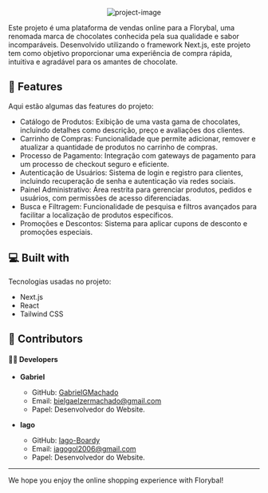 <p align="center"><img src="https://socialify.git.ci/GabrielGMachado/florybal-project/image?description=1&amp;descriptionEditable=Gabriel%20Machado%20e%20Iago%20Padilha&amp;name=1&amp;theme=Light" alt="project-image"></p>

<p id="description">Este projeto é uma plataforma de vendas online para a Florybal, uma renomada marca de chocolates conhecida pela sua qualidade e sabor incomparáveis. Desenvolvido utilizando o framework Next.js, este projeto tem como objetivo proporcionar uma experiência de compra rápida, intuitiva e agradável para os amantes de chocolate.</p>

<h2>🧐 Features</h2>

Aqui estão algumas das features do projeto:

* Catálogo de Produtos: Exibição de uma vasta gama de chocolates, incluindo detalhes como descrição, preço e avaliações dos clientes.
* Carrinho de Compras: Funcionalidade que permite adicionar, remover e atualizar a quantidade de produtos no carrinho de compras.
* Processo de Pagamento: Integração com gateways de pagamento para um processo de checkout seguro e eficiente.
* Autenticação de Usuários: Sistema de login e registro para clientes, incluindo recuperação de senha e autenticação via redes sociais.
* Painel Administrativo: Área restrita para gerenciar produtos, pedidos e usuários, com permissões de acesso diferenciadas.
* Busca e Filtragem: Funcionalidade de pesquisa e filtros avançados para facilitar a localização de produtos específicos.
* Promoções e Descontos: Sistema para aplicar cupons de desconto e promoções especiais.

<h2>💻 Built with</h2>

Tecnologias usadas no projeto:

* Next.js
* React
* Tailwind CSS

<h2>🎉 Contributors</h2>

#### 👨‍💻 Developers

- **Gabriel**
  - GitHub: [GabrielGMachado](https://github.com/GabrielGMachado)
  - Email: bielgaelzermachado@gmail.com
  - Papel: Desenvolvedor do Website.

- **Iago**
  - GitHub: [Iago-Boardy](https://github.com/Iago-Boardy)
  - Email: iagogol2006@gmail.com
  - Papel: Desenvolvedor do Website.

---

We hope you enjoy the online shopping experience with Florybal!
